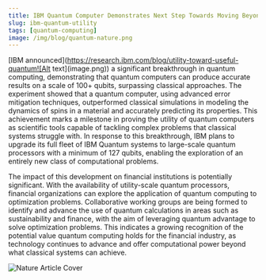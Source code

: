```yaml
---
title: IBM Quantum Computer Demonstrates Next Step Towards Moving Beyond Classical Supercomputing
slug: ibm-quantum-utility
tags: [quantum-computing]
image: /img/blog/quantum-nature.png
---
```


[IBM announced](https://research.ibm.com/blog/utility-toward-useful-quantum![Alt text](image.png)) a significant breakthrough in quantum computing, demonstrating that quantum computers can produce accurate results on a scale of 100+ qubits, surpassing classical approaches. The experiment showed that a quantum computer, using advanced error mitigation techniques, outperformed classical simulations in modeling the dynamics of spins in a material and accurately predicting its properties. This achievement marks a milestone in proving the utility of quantum computers as scientific tools capable of tackling complex problems that classical systems struggle with. In response to this breakthrough, IBM plans to upgrade its full fleet of IBM Quantum systems to large-scale quantum processors with a minimum of 127 qubits, enabling the exploration of an entirely new class of computational problems.

The impact of this development on financial institutions is potentially significant. With the availability of utility-scale quantum processors, financial organizations can explore the application of quantum computing to optimization problems. Collaborative working groups are being formed to identify and advance the use of quantum calculations in areas such as sustainability and finance, with the aim of leveraging quantum advantage to solve optimization problems. This indicates a growing recognition of the potential value quantum computing holds for the financial industry, as technology continues to advance and offer computational power beyond what classical systems can achieve.

![Nature Article Cover](/img/blog/quantum-nature.png)